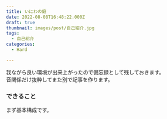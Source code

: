 ```yaml
---
title: いにわの庭
date: 2022-08-08T16:48:22.000Z
draft: true
thumbnail: images/post/自己紹介.jpg
tags:
  - 自己紹介
categories:
  - Hard

---
```


我ながら良い環境が出来上がったので備忘録として残しておきます。  
音関係だけ抜粋してまた別で記事を作ります。

### できること
まず基本構成です。  
